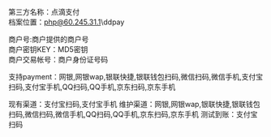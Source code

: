 第三方名称：点滴支付  
档案位置：php@60.245.31.1\ddpay
 
商户号:商户提供的商户号  
商户密钥KEY：MD5密钥  
商户交易帐号：商户身份证号码
 
支持payment：网银,网银wap,银联快捷,银联钱包扫码,微信扫码,微信手机,支付宝扫码,支付宝手机,QQ扫码,QQ手机,京东扫码,京东手机
 
现有渠道：支付宝扫码,支付宝手机
维护渠道：网银,网银wap,银联快捷,银联钱包扫码,微信扫码,微信手机,QQ扫码,QQ手机,京东扫码,京东手机
测试到账：支付宝扫码
